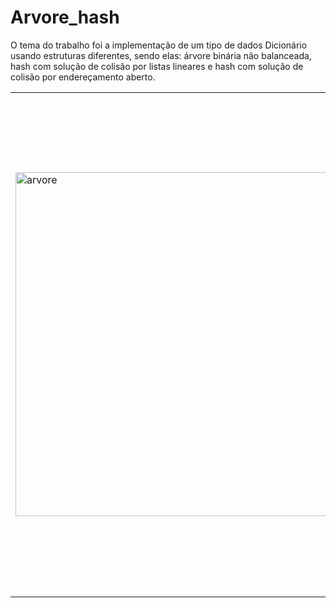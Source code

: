 # Arvore_hash
O tema do trabalho foi a implementação de um tipo de dados Dicionário usando estruturas diferentes, sendo elas: árvore binária não balanceada, hash com solução de colisão por listas lineares e hash com solução de colisão por endereçamento aberto.

<table>
  <tr>
    <td><img src="https://github.com/nojirilucas/Arvore_hash/assets/103136574/ac20c900-bb7f-434c-b6e9-16f8769c077c" alt="arvore" width="550"></td>
    <td><img src="https://github.com/nojirilucas/Arvore_hash/assets/103136574/0e16a712-5dcf-4d5b-83a0-e73cf6afb5db" alt="Captura de tela de 2023-07-21 15-53-54" width="800"></td>
  </tr>
</table>
